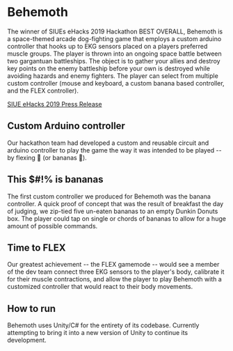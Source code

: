 # Behemoth 

The winner of SIUEs eHacks 2019 Hackathon BEST OVERALL, Behemoth is a space-themed arcade dog-fighting game that employs a custom arduino controller that hooks up to EKG sensors placed on a players preferred muscle groups. The player is thrown into an ongoing space battle between two gargantuan battleships. The object is to gather your allies and destroy key points on the enemy battleship before your own is destroyed while avoiding hazards and enemy fighters. The player can select from multiple custom controller (mouse and keyboard, a custom banana based controller, and the FLEX controller).

[SIUE eHacks 2019 Press Release](https://www.siue.edu/news/2019/03/Creative-Game-Projects-Highlight-SIUEs-4th-Annual-eHacks-Competition.shtml)

## Custom Arduino controller

Our hackathon team had developed a custom and reusable circuit and arduino controller to play the game the way it was intended to be played -- by flexing 🦾 (or bananas 🍌).

## This $#!% is bananas

The first custom controller we produced for Behemoth was the banana controller. A quick proof of concept that was the result of breakfast the day of judging, we zip-tied five un-eaten bananas to an empty Dunkin Donuts box. The player could tap on single or chords of bananas to allow for a huge amount of possible commands.

## Time to FLEX

Our greatest achievement -- the FLEX gamemode -- would see a member of the dev team connect three EKG sensors to the player's body, calibrate it for their muscle contractions, and allow the player to play Behemoth with a customized controller that would react to their body movements.

## How to run

Behemoth uses Unity/C# for the entirety of its codebase. Currently attempting to bring it into a new version of Unity to continue its development.
